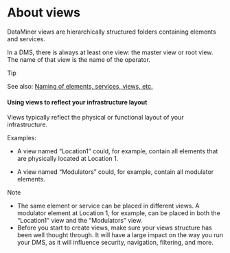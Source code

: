 # About views

DataMiner views are hierarchically structured folders containing elements and services.

In a DMS, there is always at least one view: the master view or root view. The name of that view is the name of the operator.

> [!TIP]
> See also:
> [Naming of elements, services, views, etc.](../../part_7/NamingConventions/NamingConventions.md#naming-of-elements-services-views-etc)

#### Using views to reflect your infrastructure layout

Views typically reflect the physical or functional layout of your infrastructure.

Examples:

- A view named “Location1” could, for example, contain all elements that are physically located at Location 1.

- A view named “Modulators” could, for example, contain all modulator elements.

> [!NOTE]
> - The same element or service can be placed in different views. A modulator element at Location 1, for example, can be placed in both the “Location1” view and the “Modulators” view.
> - Before you start to create views, make sure your views structure has been well thought through. It will have a large impact on the way you run your DMS, as it will influence security, navigation, filtering, and more.
>

